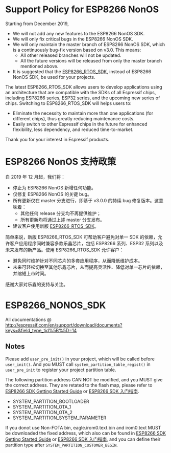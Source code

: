 # Support Policy for ESP8266 NonOS

Starting from December 2019, 

* We will not add any new features to the ESP8266 NonOS SDK.
* We will only fix critical bugs in the ESP8266 NonOS SDK.
* We will only maintain the master branch of ESP8266 NonOS SDK, which is a continuously bug-fix version based on v3.0. This means:
	* All other released branches will not be updated.
	* All the future versions will be released from only the master branch mentioned above.
* It is suggested that the [ESP8266_RTOS_SDK](https://github.com/espressif/ESP8266_RTOS_SDK), instead of ESP8266 NonOS SDK, be used for your projects.

The latest ESP8266_RTOS_SDK allows users to develop applications using an architecture that are compatible with the SDKs of all Espressif chips, including ESP8266 series, ESP32 series, and the upcoming new series of chips. Switching to ESP8266_RTOS_SDK will helps users to:

* Eliminate the necessity to maintain more than one applications (for different chips), thus greatly reducing maintenance costs.
* Easily switch to other Espressif chips in the future for enhanced flexibility, less dependency, and reduced time-to-market.

Thank you for your interest in Espressif products.

# ESP8266 NonOS 支持政策

自 2019 年 12 月起，我们将：

* 停止为 ESP8266 NonOS 新增任何功能。
* 仅修复 ESP8266 NonOS 的关键 bug。
* 所有更新仅在 master 分支进行，即基于 v3.0.0 的持续 bug 修复版本。这意味着：
	* 其他任何 release 分支均不再提供维护；
	* 所有更新均将通过上述 master 分支发布。
* 建议客户使用新版 [ESP8266_RTOS_SDK](https://github.com/espressif/ESP8266_RTOS_SDK)。

简单来说，新版 ESP8266_RTOS_SDK 可帮助客户避免对单一 SDK 的依赖，允许客户应用程序同时兼容多款乐鑫芯片，包括 ESP8266 系列、ESP32 系列以及未来发布的新产品。使用 ESP8266_RTOS_SDK 允许客户：

* 避免同时维护针对不同芯片的多套应用程序，从而降低维护成本。
* 未来可轻松切换至其他乐鑫芯片，从而提高灵活性、降低对单一芯片的依赖，并缩短上市时间。

感谢大家对乐鑫的支持与关注。

# ESP8266_NONOS_SDK

All documentations @ http://espressif.com/en/support/download/documents?keys=&field_type_tid%5B%5D=14


## Notes ##
Please add `user_pre_init()` in your project, which will be called before `user_init()`. And you MUST call `system_partition_table_regist()` in `user_pre_init` to register your project partition table.  

The following partition address CAN NOT be modified, and you MUST give the correct address. They are retated to the flash map, please refer to [ESP8266 SDK Getting Started Guide](https://www.espressif.com/sites/default/files/documentation/2a-esp8266-sdk_getting_started_guide_en.pdf) or [ESP8266 SDK 入门指南](https://www.espressif.com/sites/default/files/documentation/2a-esp8266-sdk_getting_started_guide_cn.pdf).  
  
- SYSTEM\_PARTITION\_BOOTLOADER  
- SYSTEM\_PARTITION\_OTA_1  
- SYSTEM\_PARTITION\_OTA_2  
- SYSTEM\_PARTITION\_SYSTEM_PARAMETER  

If you donot use Non-FOTA bin, eagle.irom0.text.bin and irom0.text MUST be downloaded the fixed address, which also can be found in [ESP8266 SDK Getting Started Guide](https://www.espressif.com/sites/default/files/documentation/2a-esp8266-sdk_getting_started_guide_en.pdf) or [ESP8266 SDK 入门指南](https://www.espressif.com/sites/default/files/documentation/2a-esp8266-sdk_getting_started_guide_cn.pdf), and you can define their partition type after `SYSTEM_PARTITION_CUSTOMER_BEGIN`.